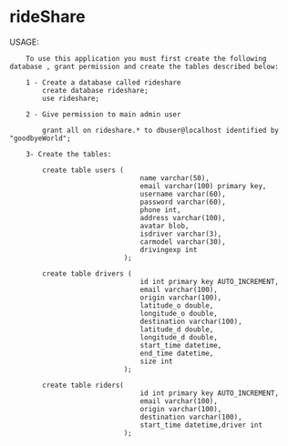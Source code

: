 # rideShare

USAGE:

        To use this application you must first create the following database , grant permission and create the tables described below:
        
        1 - Create a database called rideshare
            create database rideshare; 
            use rideshare;
        
        2 - Give permission to main admin user
            
            grant all on rideshare.* to dbuser@localhost identified by "goodbyeWorld";
        
        3- Create the tables:
            
            create table users (
                                    name varchar(50),
                                    email varchar(100) primary key,
                                    username varchar(60),
                                    password varchar(60),
                                    phone int,
                                    address varchar(100),
                                    avatar blob,
                                    isdriver varchar(3),
                                    carmodel varchar(30),
                                    drivingexp int
                                );
            
            create table drivers (
                                    id int primary key AUTO_INCREMENT,
                                    email varchar(100),
                                    origin varchar(100),
                                    latitude_o double,
                                    longitude_o double,
                                    destination varchar(100),
                                    latitude_d double,
                                    longitude_d double,
                                    start_time datetime,
                                    end_time datetime,
                                    size int
                                );
                                    
            create table riders(
                                    id int primary key AUTO_INCREMENT,
                                    email varchar(100),
                                    origin varchar(100),
                                    destination varchar(100),
                                    start_time datetime,driver int
                                );

